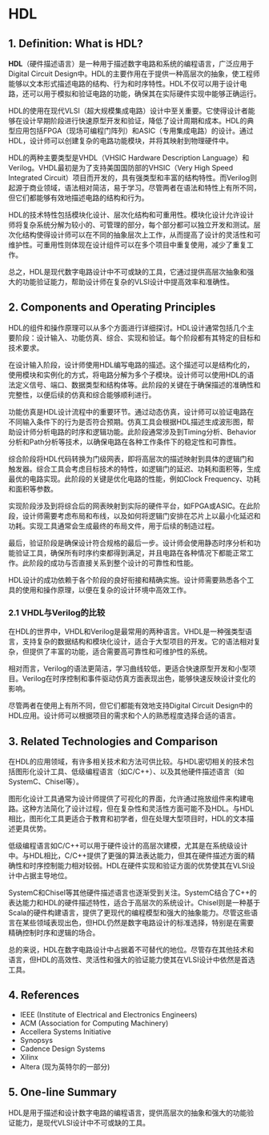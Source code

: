 # HDL

## 1. Definition: What is **HDL**?
**HDL**（硬件描述语言）是一种用于描述数字电路和系统的编程语言，广泛应用于Digital Circuit Design中。HDL的主要作用在于提供一种高层次的抽象，使工程师能够以文本形式描述电路的结构、行为和时序特性。HDL不仅可以用于设计电路，还可以用于模拟和验证电路的功能，确保其在实际硬件实现中能够正确运行。

HDL的使用在现代VLSI（超大规模集成电路）设计中至关重要。它使得设计者能够在设计早期阶段进行快速原型开发和验证，降低了设计周期和成本。HDL的典型应用包括FPGA（现场可编程门阵列）和ASIC（专用集成电路）的设计。通过HDL，设计师可以创建复杂的电路功能模块，并将其映射到物理硬件中。

HDL的两种主要类型是VHDL（VHSIC Hardware Description Language）和Verilog。VHDL最初是为了支持美国国防部的VHSIC（Very High Speed Integrated Circuit）项目而开发的，具有强类型和丰富的结构特性。而Verilog则起源于商业领域，语法相对简洁，易于学习。尽管两者在语法和特性上有所不同，但它们都能够有效地描述电路的结构和行为。

HDL的技术特性包括模块化设计、层次化结构和可重用性。模块化设计允许设计师将复杂系统分解为较小的、可管理的部分，每个部分都可以独立开发和测试。层次化结构使得设计师可以在不同的抽象层次上工作，从而提高了设计的灵活性和可维护性。可重用性则体现在设计组件可以在多个项目中重复使用，减少了重复工作。

总之，HDL是现代数字电路设计中不可或缺的工具，它通过提供高层次抽象和强大的功能验证能力，帮助设计师在复杂的VLSI设计中提高效率和准确性。

## 2. Components and Operating Principles
HDL的组件和操作原理可以从多个方面进行详细探讨。HDL设计通常包括几个主要阶段：设计输入、功能仿真、综合、实现和验证。每个阶段都有其特定的目标和技术要求。

在设计输入阶段，设计师使用HDL编写电路的描述。这个描述可以是结构化的，使用模块和实例化的方式，将电路分解为多个子模块。设计师可以使用HDL的语法定义信号、端口、数据类型和结构体等。此阶段的关键在于确保描述的准确性和完整性，以便后续的仿真和综合能够顺利进行。

功能仿真是HDL设计流程中的重要环节。通过动态仿真，设计师可以验证电路在不同输入条件下的行为是否符合预期。仿真工具会根据HDL描述生成波形图，帮助设计师分析电路的时序和逻辑功能。此阶段通常涉及到Timing分析、Behavior分析和Path分析等技术，以确保电路在各种工作条件下的稳定性和可靠性。

综合阶段将HDL代码转换为门级网表，即将高层次的描述映射到具体的逻辑门和触发器。综合工具会考虑目标技术的特性，如逻辑门的延迟、功耗和面积等，生成最优的电路实现。此阶段的关键是优化电路的性能，例如Clock Frequency、功耗和面积等参数。

实现阶段涉及到将综合后的网表映射到实际的硬件平台，如FPGA或ASIC。在此阶段，设计师需要考虑布局和布线，以及如何将逻辑门安排在芯片上以最小化延迟和功耗。实现工具通常会生成最终的布局文件，用于后续的制造过程。

最后，验证阶段是确保设计符合规格的最后一步。设计师会使用静态时序分析和功能验证工具，确保所有时序约束都得到满足，并且电路在各种情况下都能正常工作。此阶段的成功与否直接关系到整个设计的可靠性和性能。

HDL设计的成功依赖于各个阶段的良好衔接和精确实施。设计师需要熟悉各个工具的使用和操作原理，以便在复杂的设计环境中高效工作。

### 2.1 VHDL与Verilog的比较
在HDL的世界中，VHDL和Verilog是最常用的两种语言。VHDL是一种强类型语言，支持复杂的数据结构和模块化设计，适合于大型项目的开发。它的语法相对复杂，但提供了丰富的功能，适合需要高可靠性和可维护性的系统。

相对而言，Verilog的语法更简洁，学习曲线较低，更适合快速原型开发和小型项目。Verilog在时序控制和事件驱动仿真方面表现出色，能够快速反映设计变化的影响。

尽管两者在使用上有所不同，但它们都能有效地支持Digital Circuit Design中的HDL应用。设计师可以根据项目的需求和个人的熟悉程度选择合适的语言。

## 3. Related Technologies and Comparison
在HDL的应用领域，有许多相关技术和方法可供比较。与HDL密切相关的技术包括图形化设计工具、低级编程语言（如C/C++）、以及其他硬件描述语言（如SystemC、Chisel等）。

图形化设计工具通常为设计师提供了可视化的界面，允许通过拖放组件来构建电路。这种方法简化了设计过程，但在复杂性和灵活性方面可能不及HDL。与HDL相比，图形化工具更适合于教育和初学者，但在处理大型项目时，HDL的文本描述更具优势。

低级编程语言如C/C++可以用于硬件设计的高层次建模，尤其是在系统级设计中。与HDL相比，C/C++提供了更强的算法表达能力，但其在硬件描述方面的精确性和时序控制能力相对较弱。HDL在硬件实现和验证方面的优势使其在VLSI设计中占据主导地位。

SystemC和Chisel等其他硬件描述语言也逐渐受到关注。SystemC结合了C++的表达能力和HDL的硬件描述特性，适合于高层次的系统设计。Chisel则是一种基于Scala的硬件构建语言，提供了更现代的编程模型和强大的抽象能力。尽管这些语言在某些领域表现出色，但HDL仍然是数字电路设计的标准选择，特别是在需要精确控制时序和逻辑的场合。

总的来说，HDL在数字电路设计中占据着不可替代的地位。尽管存在其他技术和语言，但HDL的高效性、灵活性和强大的验证能力使其在VLSI设计中依然是首选工具。

## 4. References
- IEEE (Institute of Electrical and Electronics Engineers)
- ACM (Association for Computing Machinery)
- Accellera Systems Initiative
- Synopsys
- Cadence Design Systems
- Xilinx
- Altera (现为英特尔的一部分)

## 5. One-line Summary
HDL是用于描述和设计数字电路的编程语言，提供高层次的抽象和强大的功能验证能力，是现代VLSI设计中不可或缺的工具。